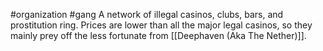 #organization #gang 
A network of illegal casinos, clubs, bars, and prostitution ring. Prices are lower than all the major legal casinos, so they mainly prey off the less fortunate from [[Deephaven (Aka The Nether)]].